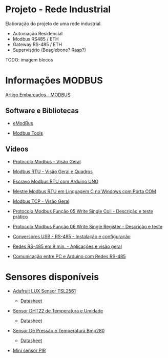 # Projeto - Rede Industrial

Elaboração do projeto de uma rede industrial.

- Automação Residencial
- Modbus RS485 / ETH
- Gateway RS-485 / ETH
- Supervisório (Beaglebone? Rasp?) 

TODO: imagem blocos

# Informações MODBUS

[Artigo Embarcados - MODBUS](https://embarcados.com.br/protocolo-modbus/)

## Software e Bibliotecas

- [eModBus](https://emodbus.github.io/)

- [Modbus Tools](https://github.com/serhmarch/ModbusTools)


## Vídeos

- [Protocolo Modbus - Visão Geral](https://youtu.be/VAKjLpGTnlg?si=guDVsFOuhSy2Q_jH)

- [Modbus RTU - Visão Geral e Quadros](https://youtu.be/5WujXizJGVY?si=Zd76ZaflpIU2qSSx)

- [Escravo Modbus RTU com Arduino UNO](https://youtu.be/WJf5lrcVlxk?si=OrRIV2mLk_qW8y4I)

- [Mestre Modbus RTU em Linguagem C no Windows com Porta COM](https://youtu.be/lJxPgsnx5ek?si=B0_u_npTb-J9gn29)

- [Modbus TCP - Visão Geral](https://youtu.be/eXpMlIvzbm8?si=GHQikuvd5_7lekrx)

- [Protocolo Modbus Função 05 Write Single Coil - Descrição e teste prático](https://youtu.be/70G07Ntt4A4?si=9J-1WslpKuyIMk7s)

- [Protocolo Modbus Função 06 Write Single Register - Descrição e teste](https://youtu.be/o-yvpTn06Lw?si=nZmskSL5BVUNcErq)

- [Conversores USB - RS-485 - Instalação e configuração](https://youtu.be/nNvafjtR4qs?si=FSn3jSBkdorKty0X)

- [Redes RS-485 em 9 min. - Aplicações e visão geral](https://youtu.be/omvJEXnUOD4?si=j7yav8GlPldYUFyS)
  
- [Comunicação entre PC e Arduino com Redes RS-485](https://youtu.be/uyfrKrxShYA?si=zaMK3tUCpzrfDGSa)
  

# Sensores disponíveis

- [Adafruit LUX Sensor TSL2561](https://www.adafruit.com/product/439)
  - [Datasheet](https://cdn-shop.adafruit.com/datasheets/TSL2561.pdf)

- [Sensor DHT22 de Temperatura e Umidade](https://blog.eletrogate.com/sensores-dht11-dht22/)
  - [Datasheet](https://blog.eletrogate.com/wp-content/uploads/2019/01/Datasheet_DHT22_AM2302.pdf)

- [Sensor De Pressão e Temperatura Bmp280](https://www.makerhero.com/produto/sensor-de-pressao-e-temperatura-bmp280/?srsltid=AfmBOooAlLwGaMoEEB7_qoy41gHYtgbcCmRcJYHLgr8G-2UcVebfYHOr)
  - [Datasheet](https://makerhero.com/img/files/download/BMP280-Datasheet.pdf?_gl=1*gyg85t*_gcl_au*MTgzNDkyNjMyNy4xNzM4MzM2OTE5*_ga*NDUxNzU0OTg1LjE3MzgzMzY5MTk.*_ga_025J7BMBEC*MTczODk3MjcwNC4yLjEuMTczODk3MjcyOC4zNi4wLjA.)

- [Mini sensor PIR](https://www.makerhero.com/produto/mini-sensor-de-movimento-presenca-pir/)
